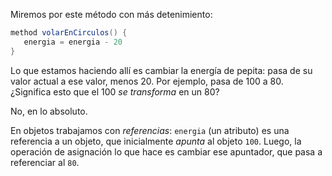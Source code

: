 Miremos por este método con más detenimiento: 

```scala
method volarEnCirculos() {
   energia = energia - 20
}
```

Lo que estamos haciendo allí es cambiar la energía de pepita: pasa de su valor actual a ese valor, menos 20. Por ejemplo, pasa de 100 a 80. ¿Significa esto que el 100 _se transforma_ en un 80?

No, en lo absoluto. 

En objetos trabajamos con _referencias_: `energia` (un atributo) es una referencia a un objeto, que inicialmente _apunta_  al objeto `100`. Luego, la operación de asignación lo que hace es cambiar ese apuntador, que pasa a referenciar al `80`.




